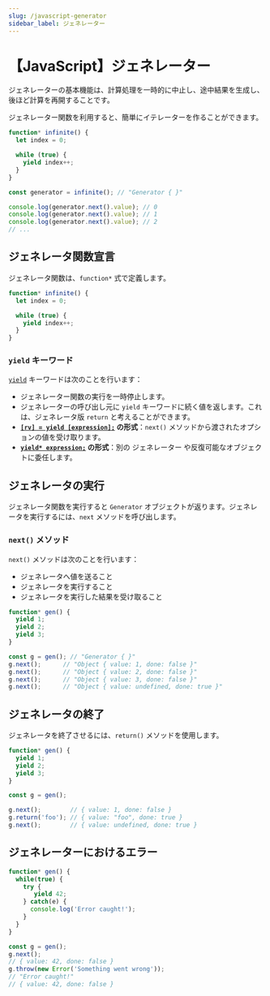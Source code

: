 ```yaml
---
slug: /javascript-generator
sidebar_label: ジェネレーター
---
```


# 【JavaScript】ジェネレーター

ジェネレーターの基本機能は、計算処理を一時的に中止し、途中結果を生成し、後ほど計算を再開することです。

ジェネレーター関数を利用すると、簡単にイテレーターを作ることができます。

```js title="例：無限ジェネレーター"
function* infinite() {
  let index = 0;

  while (true) {
    yield index++;
  }
}

const generator = infinite(); // "Generator { }"

console.log(generator.next().value); // 0
console.log(generator.next().value); // 1
console.log(generator.next().value); // 2
// ...
```

## ジェネレータ関数宣言

ジェネレータ関数は、`function*` 式で定義します。

```js title="例：ジェネレーター関数宣言"
function* infinite() {
  let index = 0;

  while (true) {
    yield index++;
  }
}
```

### `yield` キーワード

[`yield`](https://developer.mozilla.org/ja/docs/Web/JavaScript/Reference/Operators/yield) キーワードは次のことを行います：

- ジェネレーター関数の実行を一時停止します。
- ジェネレーターの呼び出し元に `yield` キーワードに続く値を返します。これは、ジェネレータ版 `return` と考えることができます。
- **[`[rv] = yield [expression];`](https://developer.mozilla.org/ja/docs/Web/JavaScript/Reference/Operators/yield#syntax) の形式**：`next()` メソッドから渡されたオプションの値を受け取ります。
- **[`yield* expression;`](https://developer.mozilla.org/ja/docs/Web/JavaScript/Reference/Operators/yield*) の形式**：別の ジェネレーター や反復可能なオブジェクトに委任します。

## ジェネレータの実行

ジェネレータ関数を実行すると `Generator` オブジェクトが返ります。ジェネレータを実行するには、`next` メソッドを呼び出します。

### `next()` メソッド

`next()` メソッドは次のことを行います：

- ジェネレータへ値を送ること
- ジェネレータを実行すること
- ジェネレータを実行した結果を受け取ること

```js title="next() メソッド" {8-11}
function* gen() {
  yield 1;
  yield 2;
  yield 3;
}

const g = gen(); // "Generator { }"
g.next();      // "Object { value: 1, done: false }"
g.next();      // "Object { value: 2, done: false }"
g.next();      // "Object { value: 3, done: false }"
g.next();      // "Object { value: undefined, done: true }"
```

## ジェネレータの終了

ジェネレータを終了させるには、`return()` メソッドを使用します。

```js title="例：return() メソッド" {10}
function* gen() {
  yield 1;
  yield 2;
  yield 3;
}

const g = gen();

g.next();        // { value: 1, done: false }
g.return('foo'); // { value: "foo", done: true }
g.next();        // { value: undefined, done: true }
```

## ジェネレーターにおけるエラー

```js title="例：throw() メソッド" {14}
function* gen() {
  while(true) {
    try {
       yield 42;
    } catch(e) {
      console.log('Error caught!');
    }
  }
}

const g = gen();
g.next();
// { value: 42, done: false }
g.throw(new Error('Something went wrong'));
// "Error caught!"
// { value: 42, done: false }
```